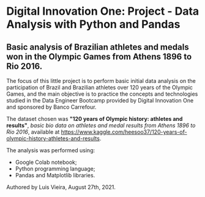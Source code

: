 # Digital Innovation One: Project - Data Analysis with Python and Pandas

## Basic analysis of Brazilian athletes and medals won in the Olympic Games from Athens 1896 to Rio 2016.

The focus of this little project is to perform basic initial data analysis on the participation of Brazil and Brazilian athletes over 120 years of the Olympic Games, and the main objective is to practice the concepts and technologies studied in the Data Engineer Bootcamp provided by Digital Innovation One and sponsored by Banco Carrefour. 

The dataset chosen was **"120 years of Olympic history: athletes and results"**, *basic bio data on athletes and medal results from Athens 1896 to Rio 2016*, available at https://www.kaggle.com/heesoo37/120-years-of-olympic-history-athletes-and-results.

The analysis was performed using:

* Google Colab notebook;
* Python programming language;
* Pandas and Matplotlib libraries.

Authored by Luis Vieira, August 27th, 2021.